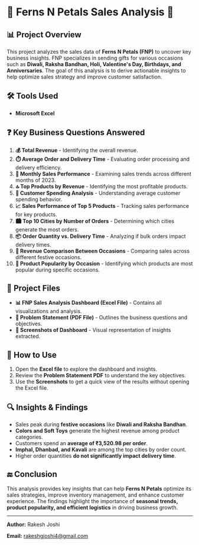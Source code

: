 # 🌸 Ferns N Petals Sales Analysis 🌸

## 📊 Project Overview
This project analyzes the sales data of **Ferns N Petals (FNP)** to uncover key business insights. FNP specializes in sending gifts for various occasions such as **Diwali, Raksha Bandhan, Holi, Valentine's Day, Birthdays, and Anniversaries**. The goal of this analysis is to derive actionable insights to help optimize sales strategy and improve customer satisfaction.

## 🛠️ Tools Used
- **Microsoft Excel**

## ❓ Key Business Questions Answered
1. **💰 Total Revenue** - Identifying the overall revenue.
2. **⏱️ Average Order and Delivery Time** - Evaluating order processing and delivery efficiency.
3. **📅 Monthly Sales Performance** - Examining sales trends across different months of 2023.
4. **🔝 Top Products by Revenue** - Identifying the most profitable products.
5. **🛒 Customer Spending Analysis** - Understanding average customer spending behavior.
6. **📈 Sales Performance of Top 5 Products** - Tracking sales performance for key products.
7. **🏙️ Top 10 Cities by Number of Orders** - Determining which cities generate the most orders.
8. **📦 Order Quantity vs. Delivery Time** - Analyzing if bulk orders impact delivery times.
9. **🎉 Revenue Comparison Between Occasions** - Comparing sales across different festive occasions.
10. **🎁 Product Popularity by Occasion** - Identifying which products are most popular during specific occasions.

## 📁 Project Files
- **📊 FNP Sales Analysis Dashboard (Excel File)** - Contains all visualizations and analysis.
- **📝 Problem Statement (PDF File)** - Outlines the business questions and objectives.
- **📸 Screenshots of Dashboard** - Visual representation of insights extracted.

## 📂 How to Use
1. Open the **Excel file** to explore the dashboard and insights.
2. Review the **Problem Statement PDF** to understand the key objectives.
3. Use the **Screenshots** to get a quick view of the results without opening the Excel file.

## 🔍 Insights & Findings
- Sales peak during **festive occasions** like **Diwali and Raksha Bandhan**.
- **Colors and Soft Toys** generate the highest revenue among product categories.
- Customers spend an **average of ₹3,520.98 per order**.
- **Imphal, Dhanbad, and Kavali** are among the top cities by order count.
- Higher order quantities **do not significantly impact delivery time**.

## 🔚 Conclusion
This analysis provides key insights that can help **Ferns N Petals** optimize its sales strategies, improve inventory management, and enhance customer experience. The findings highlight the importance of **seasonal trends, product popularity, and efficient logistics** in driving business growth.

---

**Author:** Rakesh Joshi

**Email:** rakeshgjoshi4@gmail.com
